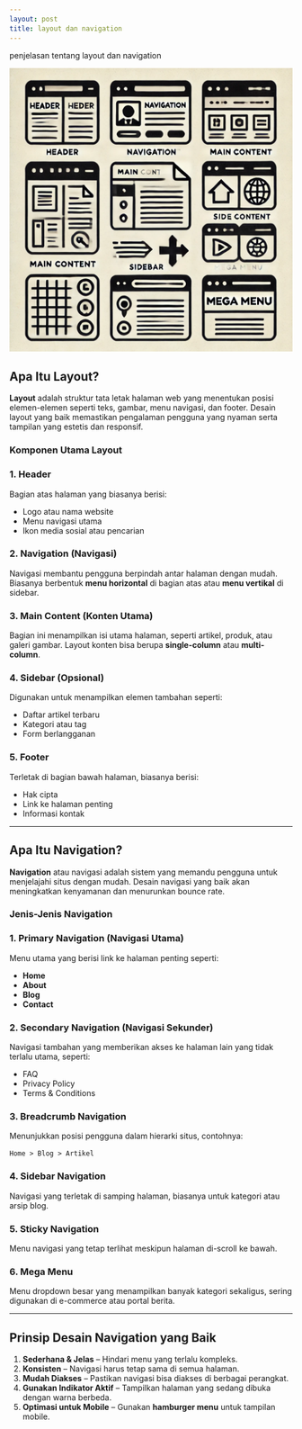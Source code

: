 ```yaml
---
layout: post
title: layout dan navigation
---
```


penjelasan tentang layout dan navigation

![HTML link dan lists](/assets/image/layout%20dan%20navigation)

## **Apa Itu Layout?**

**Layout** adalah struktur tata letak halaman web yang menentukan posisi elemen-elemen seperti teks, gambar, menu navigasi, dan footer. Desain layout yang baik memastikan pengalaman pengguna yang nyaman serta tampilan yang estetis dan responsif.

### **Komponen Utama Layout**

### **1. Header**
Bagian atas halaman yang biasanya berisi:
- Logo atau nama website
- Menu navigasi utama
- Ikon media sosial atau pencarian

### **2. Navigation (Navigasi)**
Navigasi membantu pengguna berpindah antar halaman dengan mudah. Biasanya berbentuk **menu horizontal** di bagian atas atau **menu vertikal** di sidebar.

### **3. Main Content (Konten Utama)**
Bagian ini menampilkan isi utama halaman, seperti artikel, produk, atau galeri gambar. Layout konten bisa berupa **single-column** atau **multi-column**.

### **4. Sidebar (Opsional)**
Digunakan untuk menampilkan elemen tambahan seperti:
- Daftar artikel terbaru
- Kategori atau tag
- Form berlangganan

### **5. Footer**
Terletak di bagian bawah halaman, biasanya berisi:
- Hak cipta
- Link ke halaman penting
- Informasi kontak

---

## **Apa Itu Navigation?**

**Navigation** atau navigasi adalah sistem yang memandu pengguna untuk menjelajahi situs dengan mudah. Desain navigasi yang baik akan meningkatkan kenyamanan dan menurunkan bounce rate.

### **Jenis-Jenis Navigation**

### **1. Primary Navigation (Navigasi Utama)**
Menu utama yang berisi link ke halaman penting seperti:
- **Home**
- **About**
- **Blog**
- **Contact**

### **2. Secondary Navigation (Navigasi Sekunder)**
Navigasi tambahan yang memberikan akses ke halaman lain yang tidak terlalu utama, seperti:
- FAQ
- Privacy Policy
- Terms & Conditions

### **3. Breadcrumb Navigation**
Menunjukkan posisi pengguna dalam hierarki situs, contohnya:
```
Home > Blog > Artikel
```

### **4. Sidebar Navigation**
Navigasi yang terletak di samping halaman, biasanya untuk kategori atau arsip blog.

### **5. Sticky Navigation**
Menu navigasi yang tetap terlihat meskipun halaman di-scroll ke bawah.

### **6. Mega Menu**
Menu dropdown besar yang menampilkan banyak kategori sekaligus, sering digunakan di e-commerce atau portal berita.

---

## **Prinsip Desain Navigation yang Baik**

1. **Sederhana & Jelas** – Hindari menu yang terlalu kompleks.
2. **Konsisten** – Navigasi harus tetap sama di semua halaman.
3. **Mudah Diakses** – Pastikan navigasi bisa diakses di berbagai perangkat.
4. **Gunakan Indikator Aktif** – Tampilkan halaman yang sedang dibuka dengan warna berbeda.
5. **Optimasi untuk Mobile** – Gunakan **hamburger menu** untuk tampilan mobile.

